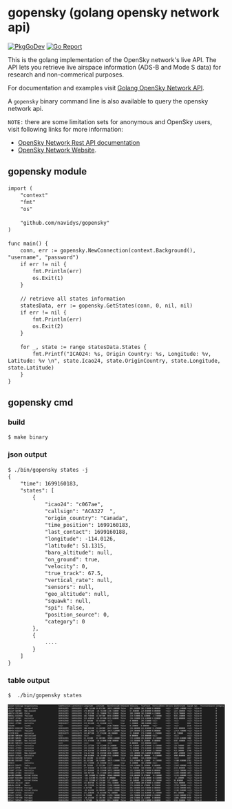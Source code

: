 # gopensky (golang opensky network api)
[![PkgGoDev](https://pkg.go.dev/badge/github.com/navidys/gopensky)](https://pkg.go.dev/github.com/navidys/gopensky)
[![Go Report](https://goreportcard.com/badge/github.com/navidys/gopensky)](https://goreportcard.com/report/github.com/navidys/gopensky)

This is the golang implementation of the OpenSky network's live API.
The API lets you retrieve live airspace information (ADS-B and Mode S data) for research and non-commerical purposes.

For documentation and examples visit [Golang OpenSky Network API](https://navidys.github.io/gopensky/).

A `gopensky` binary command line is also available to query the opensky network api.

`NOTE:` there are some limitation sets for anonymous and OpenSky users, visit following links for more information:
* [OpenSky Network Rest API documentation](https://openskynetwork.github.io/opensky-api/)
* [OpenSky Network Website](https://opensky-network.org/).

## gopensky module

```
import (
	"context"
	"fmt"
	"os"

	"github.com/navidys/gopensky"
)

func main() {
	conn, err := gopensky.NewConnection(context.Background(), "username", "password")
	if err != nil {
		fmt.Println(err)
		os.Exit(1)
	}

	// retrieve all states information
	statesData, err := gopensky.GetStates(conn, 0, nil, nil)
	if err != nil {
		fmt.Println(err)
		os.Exit(2)
	}

	for _, state := range statesData.States {
		fmt.Printf("ICAO24: %s, Origin Country: %s, Longitude: %v, Latitude: %v \n", state.Icao24, state.OriginCountry, state.Longitude, state.Latitude)
	}
}
```

## gopensky cmd

### build

```
$ make binary
```

### json output

```
$ ./bin/gopensky states -j
{
    "time": 1699160183,
    "states": [
        {
            "icao24": "c067ae",
            "callsign": "ACA327  ",
            "origin_country": "Canada",
            "time_position": 1699160183,
            "last_contact": 1699160188,
            "longitude": -114.0126,
            "latitude": 51.1315,
            "baro_altitude": null,
            "on_ground": true,
            "velocity": 0,
            "true_track": 67.5,
            "vertical_rate": null,
            "sensors": null,
            "geo_altitude": null,
            "squawk": null,
            "spi": false,
            "position_source": 0,
            "category": 0
        },
        {
            ....
        }
    ]
}
```

### table output
```
$  ./bin/gopensky states
```

![Screenshot](./docs/_static/gopensky-query.png)
